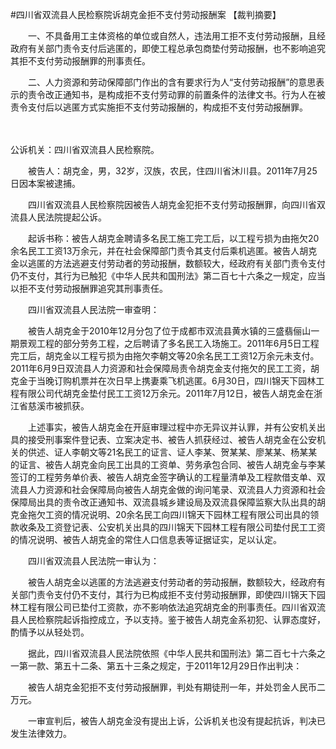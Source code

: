 #四川省双流县人民检察院诉胡克金拒不支付劳动报酬案 
【裁判摘要】

　　一、不具备用工主体资格的单位或自然人，违法用工拒不支付劳动报酬，且经政府有关部门责令支付后逃匿的，即使工程总承包商垫付劳动报酬，也不影响追究其拒不支付劳动报酬罪的刑事责任。

　　二、人力资源和劳动保障部门作出的含有要求行为人“支付劳动报酬”的意思表示的责令改正通知书，是构成拒不支付劳动罪的前置条件的法律文书。行为人在被责令支付后以逃匿方式实施拒不支付劳动报酬的，构成拒不支付劳动报酬罪。

　　

公诉机关：四川省双流县人民检察院。

　　被告人：胡克金，男，32岁，汉族，农民，住四川省沐川县。2011年7月25日因本案被逮捕。

　　四川省双流县人民检察院因被告人胡克金犯拒不支付劳动报酬罪，向四川省双流县人民法院提起公诉。

　　起诉书称：被告人胡克金聘请多名民工施工完工后，以工程亏损为由拖欠20余名民工工资13万余元，并在社会保障部门责令其支付后乘机逃匿。被告人胡克金以逃匿的方法逃避支付劳动者的劳动报酬，数额较大，经政府有关部门责令支付仍不支付，其行为已触犯《中华人民共和国刑法》第二百七十六条之一规定，应当以拒不支付劳动报酬罪追究其刑事责任。

　　四川省双流县人民法院一审查明：

　　被告人胡克金于2010年12月分包了位于成都市双流县黄水镇的三盛翡俪山一期景观工程的部分劳务工程，之后聘请了多名民工入场施工。2011年6月5日工程完工后，胡克金以工程亏损为由拖欠李朝文等20余名民工工资12万余元未支付。2011年6月9日双流县人力资源和社会保障局责令胡克金支付拖欠的民工工资，胡克金于当晚订购机票并在次日早上携妻乘飞机逃匿。6月30日，四川锦天下园林工程有限公司代胡克金垫付民工工资12万余元。2011年7月12日，被告人胡克金在浙江省慈溪市被抓获。

　　上述事实，被告人胡克金在开庭审理过程中亦无异议并认罪，并有公安机关出具的接受刑事案件登记表、立案决定书、被告人抓获经过、被告人胡克金在公安机关的供述、证人李朝文等21名民工的证言、证人李某、贺某某、廖某某、杨某某的证言、被告人胡克金向民工出具的工资单、劳务承包合同、被告人胡克金与李某签订的工程劳务单价表、被告人胡克金签字确认的工程量清单及工程款借支单、双流县人力资源和社会保障局向被告人胡克金做的询问笔录、双流县人力资源和社会保障局出具的责令改正通知书、双流县城乡建设局及双流县保障监察大队出具的胡克金拖欠工资的情况说明、20余名民工向四川锦天下园林工程有限公司出具的领款收条及工资登记表、公安机关出具的四川锦天下园林工程有限公司垫付民工工资的情况说明、被告人胡克金的常住人口信息表等证据证实，足以认定。

　　四川省双流县人民法院一审认为：

　　被告人胡克金以逃匿的方法逃避支付劳动者的劳动报酬，数额较大，经政府有关部门责令支付仍不支付，其行为已构成拒不支付劳动报酬罪，即使四川锦天下园林工程有限公司已垫付工资款，亦不影响依法追究胡克金的刑事责任。四川省双流县人民检察院起诉指控成立，予以支持。鉴于被告人胡克金系初犯、认罪态度好，酌情予以从轻处罚。

　　据此，四川省双流县人民法院依照《中华人民共和国刑法》第二百七十六条之一第一款、第五十二条、第五十三条之规定，于2011年12月29日作出判决：

　　被告人胡克金犯拒不支付劳动报酬罪，判处有期徒刑一年，并处罚金人民币二万元。

　　一审宣判后，被告人胡克金没有提出上诉，公诉机关也没有提起抗诉，判决已发生法律效力。



